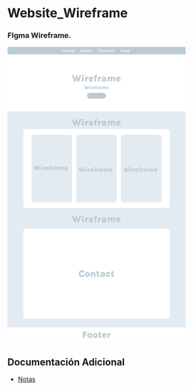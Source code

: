 # Website_Wireframe

### FIgma Wireframe.
<img src="https://github.com/rottioris/Website_Wireframe/blob/master/img/Wireframe.png?raw=true" alt="Wireframe" width="400"/>

## Documentación Adicional

- [Notas](/docs/notes.md)
